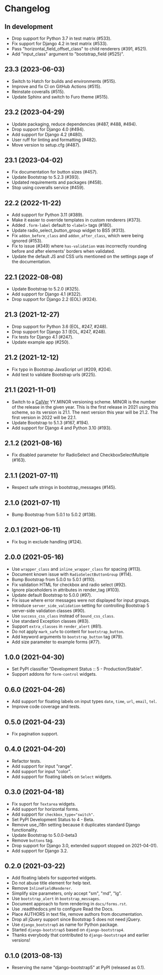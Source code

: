 # Changelog

## In development

- Drop support for Python 3.7 in test matrix (#533).
- Fix support for Django 4.2 in test matrix (#533).
- Pass "horizontal_field_offset_class" to child renderers (#391, #521).
- Add "input_class" argument to "bootstrap_field (#525)".

## 23.3 (2023-06-03)

- Switch to Hatch for builds and environments (#515).
- Improve and fix CI on GitHub Actions (#515).
- Reinstate coveralls (#515).
- Update Sphinx and switch to Furo theme (#515).

## 23.2 (2023-04-29)

- Update packaging, reduce dependencies (#487, #488, #494).
- Drop support for Django 4.0 (#494).
- Add support for Django 4.2 (#480).
- User ruff for linting and formatting (#482).
- Move version to setup.cfg (#487).

## 23.1 (2023-04-02)

- Fix documentation for button sizes (#457).
- Update Bootstrap to 5.2.3 (#393).
- Updated requirements and packages (#458).
- Stop using coveralls service (#459).

## 22.2 (2022-11-22)

- Add support for Python 3.11 (#389).
- Make it easier to override templates in custom renderers (#373).
- Added `.form-label` default to `<label>` tags (#180).
- Update radio_select_button_group widget to BS5 (#313).
- Fix `addon_before_class` and `addon_after_class`, which were being ignored (#153).
- Fix to issue (#349) where `has-validation` was incorrectly rounding before and after elements' borders when validated.
- Update the default JS and CSS urls mentioned on the settings page of the documentation.

## 22.1 (2022-08-08)

- Update Bootstrap to 5.2.0 (#325).
- Add support for Django 4.1 (#322).
- Drop support for Django 2.2 (EOL) (#324).

## 21.3 (2021-12-27)

- Drop support for Python 3.6 (EOL, #247, #248).
- Drop support for Django 3.1 (EOL, #247, #248).
- Fix tests for Django 4.1 (#247).
- Update example app (#250).

## 21.2 (2021-12-12)

- Fix typo in Bootstrap JavaScript url (#209, #204).
- Add test to validate Bootstrap urls (#225).

## 21.1 (2021-11-01)

- Switch to a [CalVer](https://calver.org) YY.MINOR versioning scheme. MINOR is the number of the release in the given year. This is the first release in 2021 using this scheme, so its version is 21.1. The next version this year will be 21.2. The first version in 2022 will be 22.1.
- Update Bootstrap to 5.1.3 (#167, #194).
- Add support for Django 4 and Python 3.10 (#193).

## 2.1.2 (2021-08-16)

- Fix disabled parameter for RadioSelect and CheckboxSelectMultiple (#163).

## 2.1.1 (2021-07-11)

- Respect safe strings in bootstrap_messages (#145).

## 2.1.0 (2021-07-11)

- Bump Bootstrap from 5.0.1 to 5.0.2 (#138).

## 2.0.1 (2021-06-11)

- Fix bug in exclude handling (#124).

## 2.0.0 (2021-05-16)

- Use `wrapper_class` and `inline_wrapper_class` for spacing (#113).
- Document known issue with `RadioSelectButtonGroup` (#114).
- Bump Bootstrap from 5.0.0 to 5.0.1 (#110).
- Fix validation HTML for checkbox and radio select (#92).
- Ignore placeholders in attributes in render_tag (#103).
- Update default Bootstrap to 5.0.0 (#97).
- Fix issue where error messages were not displayed for input groups.
- Introduce `server_side_validation` setting for controlling Bootstrap 5 server-side validation classes (#90).
- Use `success_css_class` instead of `bound_css_class`.
- Use standard Exception classes (#83).
- Support `extra_classes` in `render_alert` (#81).
- Do not apply `mark_safe` to content for `bootstrap_button`.
- Add keyword arguments to `bootstrap_button` tag (#79).
- Add size parameter to example forms (#77).

## 1.0.0 (2021-04-30)

- Set PyPI classifier "Development Status :: 5 - Production/Stable".
- Support addons for `form-control` widgets.

## 0.6.0 (2021-04-26)

- Add support for floating labels on input types `date`, `time`, `url`, `email`, `tel`.
- Improve code coverage and tests.

## 0.5.0 (2021-04-23)

- Fix pagination support.

## 0.4.0 (2021-04-20)

- Refactor tests.
- Add support for input "range".
- Add support for input "color".
- Add support for floating labels on `Select` widgets.

## 0.3.0 (2021-04-18)

- Fix suport for `Textarea` widgets.
- Add support for horizontal forms.
- Add support for `checkbox_type="switch"`.
- Set PyPI Development Status to 4 - Beta.
- Remove use_i18n setting because it duplicates standard Django functionality.
- Update Bootstrap to 5.0.0-beta3
- Remove `buttons` tag.
- Drop support for Django 3.0, extended support stopped on 2021-04-01).
- Add support for Django 3.2.

## 0.2.0 (2021-03-22)

- Add floating labels for supported widgets.
- Do not abuse title element for help text.
- Remove `InlineFieldRenderer`.
- Simplify size parameters, only accept "sm", "md", "lg".
- Use `bootstrap_alert` in `bootstrap_messages`.
- Document approach to form rendering in `docs/forms.rst`.
- Use .readthedocs.yml to configure Read the Docs.
- Place AUTHORS in text file, remove authors from documentation.
- Drop all jQuery support since Bootstrap 5 does not need jQuery.
- Use `django_bootstrap5` as name for Python package.
- Started `django-bootstrap5` based on `django-bootstrap4`.
- Thanks everybody that contributed to `django-bootstrap4` and earlier versions!

## 0.1.0 (2013-08-13)

- Reserving the name "django-bootstrap5" at PyPI (released as 0.1).
